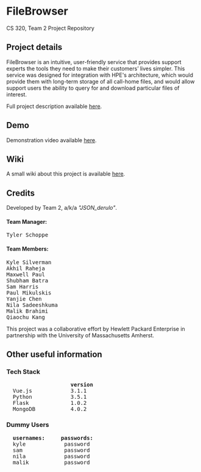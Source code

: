 # FileBrowser
CS 320, Team 2 Project Repository

## Project details

FileBrowser is an intuitive, user-friendly service that provides support experts the tools 
they need to make their customers’ lives simpler. This service was designed for integration 
with HPE's architecture, which would provide them with long-term storage of all call-home files, 
and would allow support users the ability to query for and download particular files of interest.

Full project description available [here](/Project_Charter_PDF.pdf).


## Demo
Demonstration video available [here](/deadlink).


## Wiki
A small wiki about this project is available [here](/wiki).

## Credits
Developed by Team 2, a/k/a <i>"JSON_derulo"</i>.

#### Team Manager:</b>
<pre>
Tyler Schoppe
</pre>

#### Team Members:
<pre>
Kyle Silverman
Akhil Raheja
Maxwell Paul
Shubham Batra
Sam Harris
Paul Mikulskis
Yanjie Chen
Nila Sadeeshkuma
Malik Brahimi
Qiaochu Kang
</pre>

This project was a collaborative effort by Hewlett Packard Enterprise in partnership with the University of Massachusetts Amherst. 

## Other useful information

### Tech Stack
<pre>
                    <b>version</b>
  Vue.js            3.1.1
  Python            3.5.1
  Flask             1.0.2
  MongoDB           4.0.2
</pre>  
  
### Dummy Users
<pre>
  <b>usernames:</b>     <b>passwords:</b>
  kyle            password
  sam             password
  nila            password
  malik           password
</pre>
